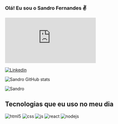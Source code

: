 ### Olá! Eu sou o Sandro Fernandes ✌️

[![Portfólio](https://img.shields.io/website?label=Portfólio&style=for-the-badge&url=https://sandrofernandes.000webhostapp.com)](https://sandrofernandes.000webhostapp.com/)

[![Linkedin](https://img.shields.io/badge/LinkedIn-0077B5?style=for-the-badge&logo=linkedin&logoColor=white)](https://www.linkedin.com/in/sandro-fernandes-rosal-33365b240/)

![Sandro GitHub stats](https://github-readme-stats.vercel.app/api?username=sandrofernandesrosal&show_icons=true&theme=dracula&count_private=true)

![Sandro](https://github-readme-stats.vercel.app/api/top-langs/?sandrofernandesrosal={sandrofernandesrosal}&theme=blue-green)

## Tecnologias que eu uso no meu dia
<div style="display: inline_block">
  <img align="center" alt="html5" src="https://img.shields.io/badge/HTML5-E34F26?style=for-the-badge&logo=html5&logoColor=white" />
  <img align="center" alt="css" src="https://img.shields.io/badge/CSS3-1572B6?style=for-the-badge&logo=css3&logoColor=white" />
  <img align="center" alt="js" src="https://img.shields.io/badge/JavaScript-F7DF1E?style=for-the-badge&logo=javascript&logoColor=black" />
  <img align="center" alt="react" src="https://img.shields.io/badge/React-20232A?style=for-the-badge&logo=react&logoColor=61DAFB" />
  <img align="center" alt="nodejs" src="https://img.shields.io/badge/Node.js-43853D?style=for-the-badge&logo=node.js&logoColor=white" />
</div><br/>
